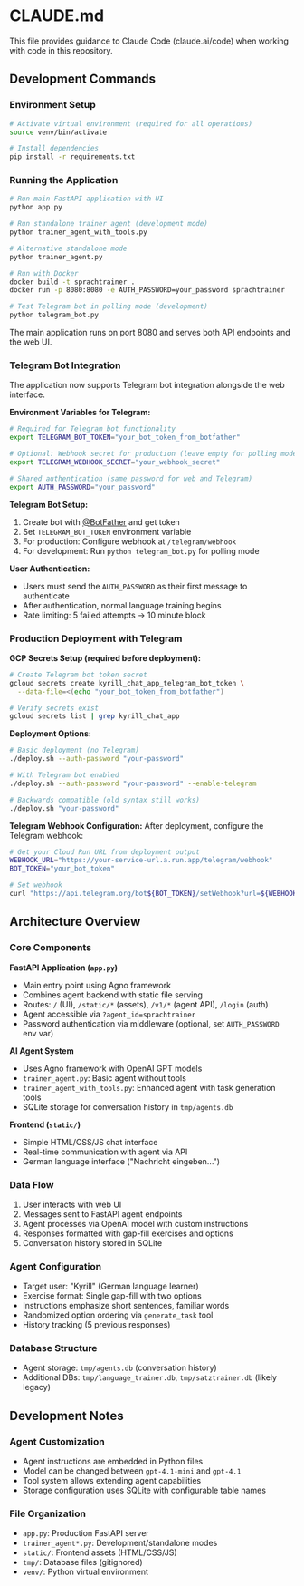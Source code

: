 # CLAUDE.md

This file provides guidance to Claude Code (claude.ai/code) when working with code in this repository.

## Development Commands

### Environment Setup
```bash
# Activate virtual environment (required for all operations)
source venv/bin/activate

# Install dependencies
pip install -r requirements.txt
```

### Running the Application
```bash
# Run main FastAPI application with UI
python app.py

# Run standalone trainer agent (development mode)
python trainer_agent_with_tools.py

# Alternative standalone mode
python trainer_agent.py

# Run with Docker
docker build -t sprachtrainer .
docker run -p 8080:8080 -e AUTH_PASSWORD=your_password sprachtrainer

# Test Telegram bot in polling mode (development)
python telegram_bot.py
```

The main application runs on port 8080 and serves both API endpoints and the web UI.

### Telegram Bot Integration

The application now supports Telegram bot integration alongside the web interface.

**Environment Variables for Telegram:**
```bash
# Required for Telegram bot functionality
export TELEGRAM_BOT_TOKEN="your_bot_token_from_botfather"

# Optional: Webhook secret for production (leave empty for polling mode)
export TELEGRAM_WEBHOOK_SECRET="your_webhook_secret"

# Shared authentication (same password for web and Telegram)
export AUTH_PASSWORD="your_password"
```

**Telegram Bot Setup:**
1. Create bot with [@BotFather](https://t.me/BotFather) and get token
2. Set `TELEGRAM_BOT_TOKEN` environment variable
3. For production: Configure webhook at `/telegram/webhook`
4. For development: Run `python telegram_bot.py` for polling mode

**User Authentication:**
- Users must send the `AUTH_PASSWORD` as their first message to authenticate
- After authentication, normal language training begins
- Rate limiting: 5 failed attempts → 10 minute block

### Production Deployment with Telegram

**GCP Secrets Setup (required before deployment):**
```bash
# Create Telegram bot token secret
gcloud secrets create kyrill_chat_app_telegram_bot_token \
  --data-file=<(echo "your_bot_token_from_botfather")

# Verify secrets exist
gcloud secrets list | grep kyrill_chat_app
```

**Deployment Options:**
```bash
# Basic deployment (no Telegram)
./deploy.sh --auth-password "your-password"

# With Telegram bot enabled
./deploy.sh --auth-password "your-password" --enable-telegram

# Backwards compatible (old syntax still works)
./deploy.sh "your-password"
```

**Telegram Webhook Configuration:**
After deployment, configure the Telegram webhook:
```bash
# Get your Cloud Run URL from deployment output
WEBHOOK_URL="https://your-service-url.a.run.app/telegram/webhook"
BOT_TOKEN="your_bot_token"

# Set webhook
curl "https://api.telegram.org/bot${BOT_TOKEN}/setWebhook?url=${WEBHOOK_URL}"
```

## Architecture Overview

### Core Components

**FastAPI Application (`app.py`)**
- Main entry point using Agno framework
- Combines agent backend with static file serving
- Routes: `/` (UI), `/static/*` (assets), `/v1/*` (agent API), `/login` (auth)
- Agent accessible via `?agent_id=sprachtrainer`
- Password authentication via middleware (optional, set `AUTH_PASSWORD` env var)

**AI Agent System**
- Uses Agno framework with OpenAI GPT models
- `trainer_agent.py`: Basic agent without tools
- `trainer_agent_with_tools.py`: Enhanced agent with task generation tools
- SQLite storage for conversation history in `tmp/agents.db`

**Frontend (`static/`)**
- Simple HTML/CSS/JS chat interface
- Real-time communication with agent via API
- German language interface ("Nachricht eingeben...")

### Data Flow
1. User interacts with web UI
2. Messages sent to FastAPI agent endpoints
3. Agent processes via OpenAI model with custom instructions
4. Responses formatted with gap-fill exercises and options
5. Conversation history stored in SQLite

### Agent Configuration
- Target user: "Kyrill" (German language learner)
- Exercise format: Single gap-fill with two options
- Instructions emphasize short sentences, familiar words
- Randomized option ordering via `generate_task` tool
- History tracking (5 previous responses)

### Database Structure
- Agent storage: `tmp/agents.db` (conversation history)
- Additional DBs: `tmp/language_trainer.db`, `tmp/satztrainer.db` (likely legacy)

## Development Notes

### Agent Customization
- Agent instructions are embedded in Python files
- Model can be changed between `gpt-4.1-mini` and `gpt-4.1`
- Tool system allows extending agent capabilities
- Storage configuration uses SQLite with configurable table names

### File Organization
- `app.py`: Production FastAPI server
- `trainer_agent*.py`: Development/standalone modes
- `static/`: Frontend assets (HTML/CSS/JS)
- `tmp/`: Database files (gitignored)
- `venv/`: Python virtual environment